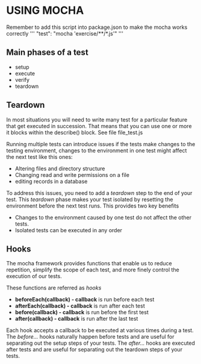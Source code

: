 # USING MOCHA

Remember to add this script into package.json to make the mocha works correctly
'''
    "test": "mocha 'exercise/**/*.js'"
'''
## Main phases of a test

+ setup
+ execute
+ verify
+ teardown

## Teardown

In most situations you will need to write many test for a particular feature
that get executed in succession. That means that you can use one or more it blocks
within the describe() block. See file file_test.js

Running multiple tests can introduce issues if the tests make changes to the testing
environment, changes to the environment in one test might affect the next test like this ones:

+ Altering files and directory structure
+ Changing read and write permissions on a file
+ editing records in a database

To address this issues, you need to add a *teardown* step to the end of your test.
This *teardown* phase makes your test isolated by resetting the environment before the next test runs.
This provides two key benefits

+ Changes to the environment caused by one test do not affect the other tests.
+ Isolated tests can be executed in any order


## Hooks

The mocha framework provides functions that enable us to reduce repetition, simplify the scope of each
test, and more finely control the execution of our tests.

These functions are referred as *hooks*

+ **beforeEach(callback) - callback** is run before each test
+ **afterEach(callback) - callback** is run after each test
+ **before(callback) - callback** is run before the first test
+ **after(callback) - callback** is run after the last test

Each hook accepts a callback to be executed at various times during a test. The *before...* hooks naturally happen
before tests and are useful for separating out the setup steps of your tests.
The *after...* hooks are executed after tests and are useful for separating out the teardown steps of your tests.